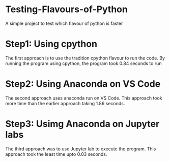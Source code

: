 # Testing-Flavours-of-Python
A simple project to test which flavour of python is faster


# Step1: Using cpython
The first approach is to use the tradition cpython flavour to run the code.
By running the program using cpython, the program took 0.84 seconds to run

# Step2: Using Anaconda on VS Code
The second approach uses anaconda run on VS Code. This approach took more time than the earlier approach taking 1.86 seconds.

# Step3: Usimg Anaconda on Jupyter labs
The third approach was to use Jupyter lab to execute the program. This approach took the least time upto 0.03 seconds.
